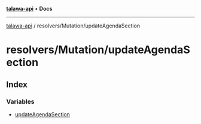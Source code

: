 [**talawa-api**](../../../README.md) • **Docs**

***

[talawa-api](../../../modules.md) / resolvers/Mutation/updateAgendaSection

# resolvers/Mutation/updateAgendaSection

## Index

### Variables

- [updateAgendaSection](variables/updateAgendaSection.md)

